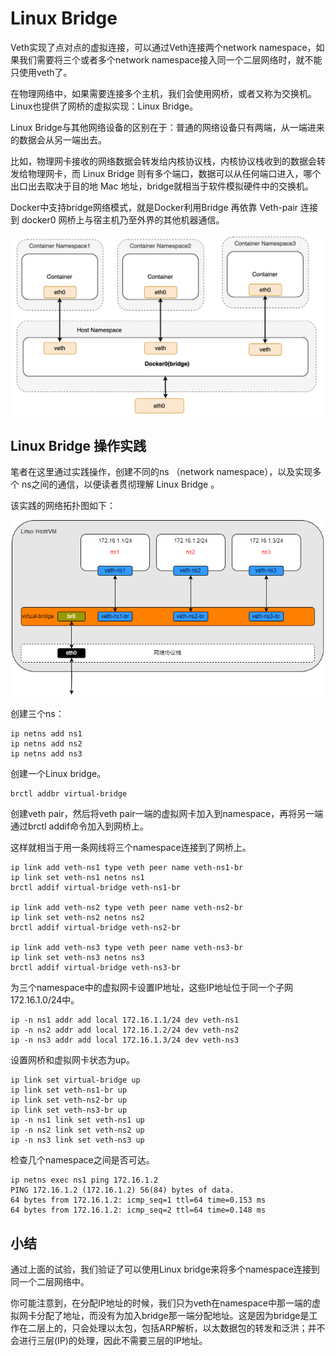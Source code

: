 # Linux Bridge

Veth实现了点对点的虚拟连接，可以通过Veth连接两个network namespace，如果我们需要将三个或者多个network namespace接入同一个二层网络时，就不能只使用veth了。

在物理网络中，如果需要连接多个主机，我们会使用网桥，或者又称为交换机。Linux也提供了网桥的虚拟实现：Linux Bridge。

Linux Bridge与其他网络设备的区别在于：普通的网络设备只有两端，从一端进来的数据会从另一端出去。

比如，物理网卡接收的网络数据会转发给内核协议栈，内核协议栈收到的数据会转发给物理网卡，而 Linux Bridge 则有多个端口，数据可以从任何端口进入，哪个出口出去取决于目的地 Mac 地址，bridge就相当于软件模拟硬件中的交换机。


Docker中支持bridge网络模式，就是Docker利用Bridge 再依靠 Veth-pair 连接到 docker0 网桥上与宿主机乃至外界的其他机器通信。


<div  align="center">
    <img src="../assets/bridge.png" width = "500"  align=center />
</div>

## Linux Bridge 操作实践

笔者在这里通过实践操作，创建不同的ns （network namespace），以及实现多个 ns之间的通信，以便读者贯彻理解 Linux Bridge 。

该实践的网络拓扑图如下：

<div  align="center">
    <img src="../assets/network_namespace_typology.png" width = "500"  align=center />
</div>

创建三个ns：

```
ip netns add ns1
ip netns add ns2
ip netns add ns3
```

创建一个Linux bridge。

```
brctl addbr virtual-bridge
```

创建veth pair，然后将veth pair一端的虚拟网卡加入到namespace，再将另一端通过brctl addif命令加入到网桥上。

这样就相当于用一条网线将三个namespace连接到了网桥上。

```
ip link add veth-ns1 type veth peer name veth-ns1-br
ip link set veth-ns1 netns ns1
brctl addif virtual-bridge veth-ns1-br

ip link add veth-ns2 type veth peer name veth-ns2-br
ip link set veth-ns2 netns ns2
brctl addif virtual-bridge veth-ns2-br

ip link add veth-ns3 type veth peer name veth-ns3-br
ip link set veth-ns3 netns ns3
brctl addif virtual-bridge veth-ns3-br
```

为三个namespace中的虚拟网卡设置IP地址，这些IP地址位于同一个子网172.16.1.0/24中。

```
ip -n ns1 addr add local 172.16.1.1/24 dev veth-ns1
ip -n ns2 addr add local 172.16.1.2/24 dev veth-ns2
ip -n ns3 addr add local 172.16.1.3/24 dev veth-ns3
```

设置网桥和虚拟网卡状态为up。

```
ip link set virtual-bridge up
ip link set veth-ns1-br up
ip link set veth-ns2-br up
ip link set veth-ns3-br up
ip -n ns1 link set veth-ns1 up
ip -n ns2 link set veth-ns2 up
ip -n ns3 link set veth-ns3 up
```

检查几个namespace之间是否可达。

```
ip netns exec ns1 ping 172.16.1.2
PING 172.16.1.2 (172.16.1.2) 56(84) bytes of data.
64 bytes from 172.16.1.2: icmp_seq=1 ttl=64 time=0.153 ms
64 bytes from 172.16.1.2: icmp_seq=2 ttl=64 time=0.148 ms
```

## 小结

通过上面的试验，我们验证了可以使用Linux bridge来将多个namespace连接到同一个二层网络中。

你可能注意到，在分配IP地址的时候，我们只为veth在namespace中那一端的虚拟网卡分配了地址，而没有为加入bridge那一端分配地址。这是因为bridge是工作在二层上的，只会处理以太包，包括ARP解析，以太数据包的转发和泛洪；并不会进行三层(IP)的处理，因此不需要三层的IP地址。
